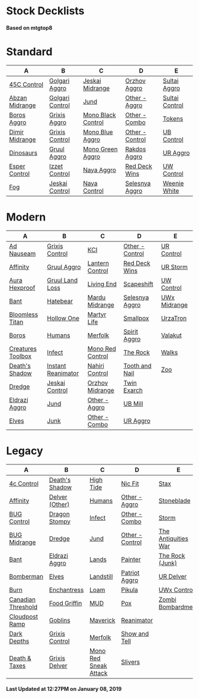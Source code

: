 # Stock Decklists
#### Based on mtgtop8


# Standard

|                             A                              |                              B                               |                                 C                                  |                              D                               |                             E                              |
|------------------------------------------------------------|--------------------------------------------------------------|--------------------------------------------------------------------|--------------------------------------------------------------|------------------------------------------------------------|
|[45C Control](./mtgtop8/Standard/decks/45C_Control.md)      |[Golgari Aggro](./mtgtop8/Standard/decks/Golgari_Aggro.md)    |[Jeskai Midrange](./mtgtop8/Standard/decks/Jeskai_Midrange.md)      |[Orzhov Aggro](./mtgtop8/Standard/decks/Orzhov_Aggro.md)      |[Sultai Aggro](./mtgtop8/Standard/decks/Sultai_Aggro.md)    |
|[Abzan Midrange](./mtgtop8/Standard/decks/Abzan_Midrange.md)|[Golgari Control](./mtgtop8/Standard/decks/Golgari_Control.md)|[Jund](./mtgtop8/Standard/decks/Jund.md)                            |[Other - Aggro](./mtgtop8/Standard/decks/Other_-_Aggro.md)    |[Sultai Control](./mtgtop8/Standard/decks/Sultai_Control.md)|
|[Boros Aggro](./mtgtop8/Standard/decks/Boros_Aggro.md)      |[Grixis Aggro](./mtgtop8/Standard/decks/Grixis_Aggro.md)      |[Mono Black Control](./mtgtop8/Standard/decks/Mono_Black_Control.md)|[Other - Combo](./mtgtop8/Standard/decks/Other_-_Combo.md)    |[Tokens](./mtgtop8/Standard/decks/Tokens.md)                |
|[Dimir Midrange](./mtgtop8/Standard/decks/Dimir_Midrange.md)|[Grixis Control](./mtgtop8/Standard/decks/Grixis_Control.md)  |[Mono Blue Aggro](./mtgtop8/Standard/decks/Mono_Blue_Aggro.md)      |[Other - Control](./mtgtop8/Standard/decks/Other_-_Control.md)|[UB Control](./mtgtop8/Standard/decks/UB_Control.md)        |
|[Dinosaurs](./mtgtop8/Standard/decks/Dinosaurs.md)          |[Gruul Aggro](./mtgtop8/Standard/decks/Gruul_Aggro.md)        |[Mono Green Aggro](./mtgtop8/Standard/decks/Mono_Green_Aggro.md)    |[Rakdos Aggro](./mtgtop8/Standard/decks/Rakdos_Aggro.md)      |[UR Aggro](./mtgtop8/Standard/decks/UR_Aggro.md)            |
|[Esper Control](./mtgtop8/Standard/decks/Esper_Control.md)  |[Izzet Control](./mtgtop8/Standard/decks/Izzet_Control.md)    |[Naya Aggro](./mtgtop8/Standard/decks/Naya_Aggro.md)                |[Red Deck Wins](./mtgtop8/Standard/decks/Red_Deck_Wins.md)    |[UW Control](./mtgtop8/Standard/decks/UW_Control.md)        |
|[Fog](./mtgtop8/Standard/decks/Fog.md)                      |[Jeskai Control](./mtgtop8/Standard/decks/Jeskai_Control.md)  |[Naya Control](./mtgtop8/Standard/decks/Naya_Control.md)            |[Selesnya Aggro](./mtgtop8/Standard/decks/Selesnya_Aggro.md)  |[Weenie White](./mtgtop8/Standard/decks/Weenie_White.md)    |


# Modern

|                               A                                |                                B                                 |                              C                               |                             D                              |                          E                           |
|----------------------------------------------------------------|------------------------------------------------------------------|--------------------------------------------------------------|------------------------------------------------------------|------------------------------------------------------|
|[Ad Nauseam](./mtgtop8/Modern/decks/Ad_Nauseam.md)              |[Grixis Control](./mtgtop8/Modern/decks/Grixis_Control.md)        |[KCI](./mtgtop8/Modern/decks/KCI.md)                          |[Other - Control](./mtgtop8/Modern/decks/Other_-_Control.md)|[UR Control](./mtgtop8/Modern/decks/UR_Control.md)    |
|[Affinity](./mtgtop8/Modern/decks/Affinity.md)                  |[Gruul Aggro](./mtgtop8/Modern/decks/Gruul_Aggro.md)              |[Lantern Control](./mtgtop8/Modern/decks/Lantern_Control.md)  |[Red Deck Wins](./mtgtop8/Modern/decks/Red_Deck_Wins.md)    |[UR Storm](./mtgtop8/Modern/decks/UR_Storm.md)        |
|[Aura Hexproof](./mtgtop8/Modern/decks/Aura_Hexproof.md)        |[Gruul Land Loss](./mtgtop8/Modern/decks/Gruul_Land_Loss.md)      |[Living End](./mtgtop8/Modern/decks/Living_End.md)            |[Scapeshift](./mtgtop8/Modern/decks/Scapeshift.md)          |[UW Control](./mtgtop8/Modern/decks/UW_Control.md)    |
|[Bant](./mtgtop8/Modern/decks/Bant.md)                          |[Hatebear](./mtgtop8/Modern/decks/Hatebear.md)                    |[Mardu Midrange](./mtgtop8/Modern/decks/Mardu_Midrange.md)    |[Selesnya Aggro](./mtgtop8/Modern/decks/Selesnya_Aggro.md)  |[UWx Midrange](./mtgtop8/Modern/decks/UWx_Midrange.md)|
|[Bloomless Titan](./mtgtop8/Modern/decks/Bloomless_Titan.md)    |[Hollow One](./mtgtop8/Modern/decks/Hollow_One.md)                |[Martyr Life](./mtgtop8/Modern/decks/Martyr_Life.md)          |[Smallpox](./mtgtop8/Modern/decks/Smallpox.md)              |[UrzaTron](./mtgtop8/Modern/decks/UrzaTron.md)        |
|[Boros](./mtgtop8/Modern/decks/Boros.md)                        |[Humans](./mtgtop8/Modern/decks/Humans.md)                        |[Merfolk](./mtgtop8/Modern/decks/Merfolk.md)                  |[Spirit Aggro](./mtgtop8/Modern/decks/Spirit_Aggro.md)      |[Valakut](./mtgtop8/Modern/decks/Valakut.md)          |
|[Creatures Toolbox](./mtgtop8/Modern/decks/Creatures_Toolbox.md)|[Infect](./mtgtop8/Modern/decks/Infect.md)                        |[Mono Red Control](./mtgtop8/Modern/decks/Mono_Red_Control.md)|[The Rock](./mtgtop8/Modern/decks/The_Rock.md)              |[Walks](./mtgtop8/Modern/decks/Walks.md)              |
|[Death's Shadow](./mtgtop8/Modern/decks/Death's_Shadow.md)      |[Instant Reanimator](./mtgtop8/Modern/decks/Instant_Reanimator.md)|[Nahiri Control](./mtgtop8/Modern/decks/Nahiri_Control.md)    |[Tooth and Nail](./mtgtop8/Modern/decks/Tooth_and_Nail.md)  |[Zoo](./mtgtop8/Modern/decks/Zoo.md)                  |
|[Dredge](./mtgtop8/Modern/decks/Dredge.md)                      |[Jeskai Control](./mtgtop8/Modern/decks/Jeskai_Control.md)        |[Orzhov Midrange](./mtgtop8/Modern/decks/Orzhov_Midrange.md)  |[Twin Exarch](./mtgtop8/Modern/decks/Twin_Exarch.md)        |                                                      |
|[Eldrazi Aggro](./mtgtop8/Modern/decks/Eldrazi_Aggro.md)        |[Jund](./mtgtop8/Modern/decks/Jund.md)                            |[Other - Aggro](./mtgtop8/Modern/decks/Other_-_Aggro.md)      |[UB Mill](./mtgtop8/Modern/decks/UB_Mill.md)                |                                                      |
|[Elves](./mtgtop8/Modern/decks/Elves.md)                        |[Junk](./mtgtop8/Modern/decks/Junk.md)                            |[Other - Combo](./mtgtop8/Modern/decks/Other_-_Combo.md)      |[UR Aggro](./mtgtop8/Modern/decks/UR_Aggro.md)              |                                                      |


# Legacy

|                                A                                 |                            B                             |                                   C                                    |                             D                              |                                 E                                  |
|------------------------------------------------------------------|----------------------------------------------------------|------------------------------------------------------------------------|------------------------------------------------------------|--------------------------------------------------------------------|
|[4c Control](./mtgtop8/Legacy/decks/4c_Control.md)                |[Death's Shadow](./mtgtop8/Legacy/decks/Death's_Shadow.md)|[High Tide](./mtgtop8/Legacy/decks/High_Tide.md)                        |[Nic Fit](./mtgtop8/Legacy/decks/Nic_Fit.md)                |[Stax](./mtgtop8/Legacy/decks/Stax.md)                              |
|[Affinity](./mtgtop8/Legacy/decks/Affinity.md)                    |[Delver (Other)](./mtgtop8/Legacy/decks/Delver_(Other).md)|[Humans](./mtgtop8/Legacy/decks/Humans.md)                              |[Other - Aggro](./mtgtop8/Legacy/decks/Other_-_Aggro.md)    |[Stoneblade](./mtgtop8/Legacy/decks/Stoneblade.md)                  |
|[BUG Control](./mtgtop8/Legacy/decks/BUG_Control.md)              |[Dragon Stompy](./mtgtop8/Legacy/decks/Dragon_Stompy.md)  |[Infect](./mtgtop8/Legacy/decks/Infect.md)                              |[Other - Combo](./mtgtop8/Legacy/decks/Other_-_Combo.md)    |[Storm](./mtgtop8/Legacy/decks/Storm.md)                            |
|[BUG Midrange](./mtgtop8/Legacy/decks/BUG_Midrange.md)            |[Dredge](./mtgtop8/Legacy/decks/Dredge.md)                |[Jund](./mtgtop8/Legacy/decks/Jund.md)                                  |[Other - Control](./mtgtop8/Legacy/decks/Other_-_Control.md)|[The Antiquities War](./mtgtop8/Legacy/decks/The_Antiquities_War.md)|
|[Bant](./mtgtop8/Legacy/decks/Bant.md)                            |[Eldrazi Aggro](./mtgtop8/Legacy/decks/Eldrazi_Aggro.md)  |[Lands](./mtgtop8/Legacy/decks/Lands.md)                                |[Painter](./mtgtop8/Legacy/decks/Painter.md)                |[The Rock (Junk)](./mtgtop8/Legacy/decks/The_Rock_(Junk).md)        |
|[Bomberman](./mtgtop8/Legacy/decks/Bomberman.md)                  |[Elves](./mtgtop8/Legacy/decks/Elves.md)                  |[Landstill](./mtgtop8/Legacy/decks/Landstill.md)                        |[Patriot Aggro](./mtgtop8/Legacy/decks/Patriot_Aggro.md)    |[UR Delver](./mtgtop8/Legacy/decks/UR_Delver.md)                    |
|[Burn](./mtgtop8/Legacy/decks/Burn.md)                            |[Enchantress](./mtgtop8/Legacy/decks/Enchantress.md)      |[Loam](./mtgtop8/Legacy/decks/Loam.md)                                  |[Pikula](./mtgtop8/Legacy/decks/Pikula.md)                  |[UWx Control](./mtgtop8/Legacy/decks/UWx_Control.md)                |
|[Canadian Threshold](./mtgtop8/Legacy/decks/Canadian_Threshold.md)|[Food Griffin](./mtgtop8/Legacy/decks/Food_Griffin.md)    |[MUD](./mtgtop8/Legacy/decks/MUD.md)                                    |[Pox](./mtgtop8/Legacy/decks/Pox.md)                        |[Zombi Bombardment](./mtgtop8/Legacy/decks/Zombi_Bombardment.md)    |
|[Cloudpost Ramp](./mtgtop8/Legacy/decks/Cloudpost_Ramp.md)        |[Goblins](./mtgtop8/Legacy/decks/Goblins.md)              |[Maverick](./mtgtop8/Legacy/decks/Maverick.md)                          |[Reanimator](./mtgtop8/Legacy/decks/Reanimator.md)          |                                                                    |
|[Dark Depths](./mtgtop8/Legacy/decks/Dark_Depths.md)              |[Grixis Control](./mtgtop8/Legacy/decks/Grixis_Control.md)|[Merfolk](./mtgtop8/Legacy/decks/Merfolk.md)                            |[Show and Tell](./mtgtop8/Legacy/decks/Show_and_Tell.md)    |                                                                    |
|[Death & Taxes](./mtgtop8/Legacy/decks/Death_&_Taxes.md)          |[Grixis Delver](./mtgtop8/Legacy/decks/Grixis_Delver.md)  |[Mono Red Sneak Attack](./mtgtop8/Legacy/decks/Mono_Red_Sneak_Attack.md)|[Slivers](./mtgtop8/Legacy/decks/Slivers.md)                |                                                                    |



#### Last Updated at 12:27PM on January 08, 2019